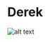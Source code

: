 # Derek
![alt text](https://github.com/plamen-peshev/orgchartjs-templates/blob/main/Derek/template.jpg)

